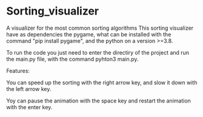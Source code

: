 # Sorting_visualizer
A visualizer for the most common sorting algorithms
This sorting visualizer have as dependencies the pygame, what can be installed with the command "pip install pygame", and the python on a version >=3.8.


To run the code you just need to enter the directiry of the project and run the main.py file, with the command pyhton3 main.py.


Features:

You can speed up the sorting with the right arrow key, and slow it down with the left arrow key.

Yoy can pause the animation with the space key and restart the animation with the enter key.
